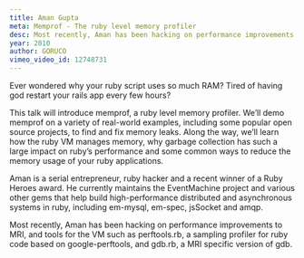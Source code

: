 ```yaml
---
title: Aman Gupta
meta: Memprof - The ruby level memory profiler
desc: Most recently, Aman has been hacking on performance improvements to MRI, and tools for the VM such as perftools.rb, a sampling profiler for ruby code based on google-perftools, and gdb.rb, a MRI specific version of gdb.
year: 2010
author: GORUCO
vimeo_video_id: 12748731
---
```


Ever wondered why your ruby script uses so much RAM? Tired of having god restart your rails app every few hours?

This talk will introduce memprof, a ruby level memory profiler. We’ll demo memprof on a variety of real-world examples, including some popular open source projects, to find and fix memory leaks. Along the way, we’ll learn how the ruby VM manages memory, why garbage collection has such a large impact on ruby’s performance and some common ways to reduce the memory usage of your ruby applications.

Aman is a serial entrepreneur, ruby hacker and a recent winner of a Ruby Heroes award. He currently maintains the EventMachine project and various other gems that help build high-performance distributed and asynchronous systems in ruby, including em-mysql, em-spec, jsSocket and amqp.

Most recently, Aman has been hacking on performance improvements to MRI, and tools for the VM such as perftools.rb, a sampling profiler for ruby code based on google-perftools, and gdb.rb, a MRI specific version of gdb.
